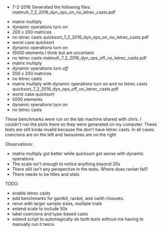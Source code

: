 * 7-2-2016
Generated the following files:
matmult_7_2_2016_dyn_ops_on_no_letrec_casts.pdf
- matrix multiply 
- dynamic operations turn *on*
- 200 x 200 matrices
- no letrec casts
quicksort_7_2_2016_dyn_ops_on_no_letrec_casts.pdf
- worst case quicksort 
- dynamic operations turn on
- (5000 elements I think but am uncertain)
- no letrec casts
matmult_7_2_2016_dyn_ops_off_no_letrec_casts.pdf
- matrix multiply 
- dynamic operations turn *off*
- 200 x 200 matrices
- no letrec casts
- matrix multiply with dynamic operations turn on and no letrec casts
quicksort_7_2_2016_dyn_ops_off_no_letrec_casts.pdf
- worst case quicksort 
- 5000 elements 
- dynamic operations turn *on*
- no letrec casts

These benchmarks were run on the lab machine shared with chris.
I couldn't run the plots there so they were generated on my computer.
These tests are still kinda invalid because the don't have letrec casts.
In all cases coercions are on the left and twosomes are on the right

Observations:
- matrix multiply got better while quicksort got worse with dynamic operations
- The scale isn't enough to notice anything beyond 20x
- There still isn't any perspective in the tests. Where does racket fall?
- There needs to be titles and stats

TODO:
- enable letrec casts
- add benchmarks for gambit, racket, and cwith closures.
- rerun with larger sample sizes, multiple trials
- extend scale to include 50x
- label coercions and type-based casts
- extend script to automagically do both tests without me having to manually run it twice.


